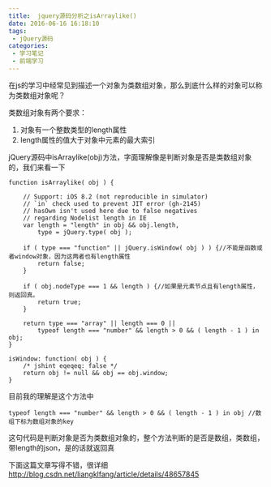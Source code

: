 ```yaml
---
title:  jquery源码分析之isArraylike()
date: 2016-06-16 16:18:10
tags:
 - jQuery源码
categories:
 - 学习笔记
 - 前端学习
---
```

在js的学习中经常见到描述一个对象为类数组对象，那么到底什么样的对象可以称为类数组对象呢？

类数组对象有两个要求：
1. 对象有一个整数类型的length属性
2. length属性的值大于对象中元素的最大索引
<!-- more -->

jQuery源码中isArraylike(obj)方法，字面理解像是判断对象是否是类数组对象的，我们来看一下

	function isArraylike( obj ) {

		// Support: iOS 8.2 (not reproducible in simulator)
		// `in` check used to prevent JIT error (gh-2145)
		// hasOwn isn't used here due to false negatives
		// regarding Nodelist length in IE
		var length = "length" in obj && obj.length,
			type = jQuery.type( obj );

		if ( type === "function" || jQuery.isWindow( obj ) ) {//不能是函数或者window对象，因为这两者也有length属性
			return false;
		}

		if ( obj.nodeType === 1 && length ) {//如果是元素节点且有length属性，则返回真。
			return true;
		}

		return type === "array" || length === 0 ||
			typeof length === "number" && length > 0 && ( length - 1 ) in obj;
	}

	isWindow: function( obj ) {
		/* jshint eqeqeq: false */
		return obj != null && obj == obj.window;
	}

目前我的理解是这个方法中

	typeof length === "number" && length > 0 && ( length - 1 ) in obj //数组下标为数组对象的key

这句代码是判断对象是否为类数组对象的，整个方法判断的是否是数组，类数组，带length的json，是的话就返回真

下面这篇文章写得不错，很详细
http://blog.csdn.net/liangklfang/article/details/48657845